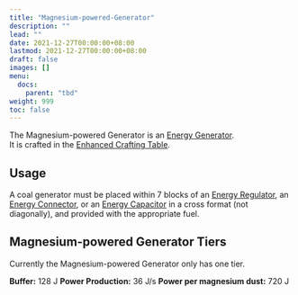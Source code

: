 ```yaml
---
title: "Magnesium-powered-Generator"
description: ""
lead: ""
date: 2021-12-27T00:00:00+08:00
lastmod: 2021-12-27T00:00:00+08:00
draft: false
images: []
menu: 
  docs:
    parent: "tbd"
weight: 999
toc: false
---
```


The Magnesium-powered Generator is an [Energy Generator](/docs/slimefun/electric-machines#energy-generation).  
It is crafted in the [Enhanced Crafting Table](/docs/slimefun/enhanced-crafting-table).

## Usage

A coal generator must be placed within 7 blocks of an [Energy Regulator](/docs/slimefun/energy-regulator), an [Energy Connector](/docs/slimefun/energy-connector), or an [Energy Capacitor](/docs/slimefun/energy-capacitors) in a cross format (not diagonally), and provided with the appropriate fuel.  

## Magnesium-powered Generator Tiers

Currently the Magnesium-powered Generator only has one tier.

**Buffer:** 128 J
**Power Production:** 36 J/s
**Power per magnesium dust:** 720 J
